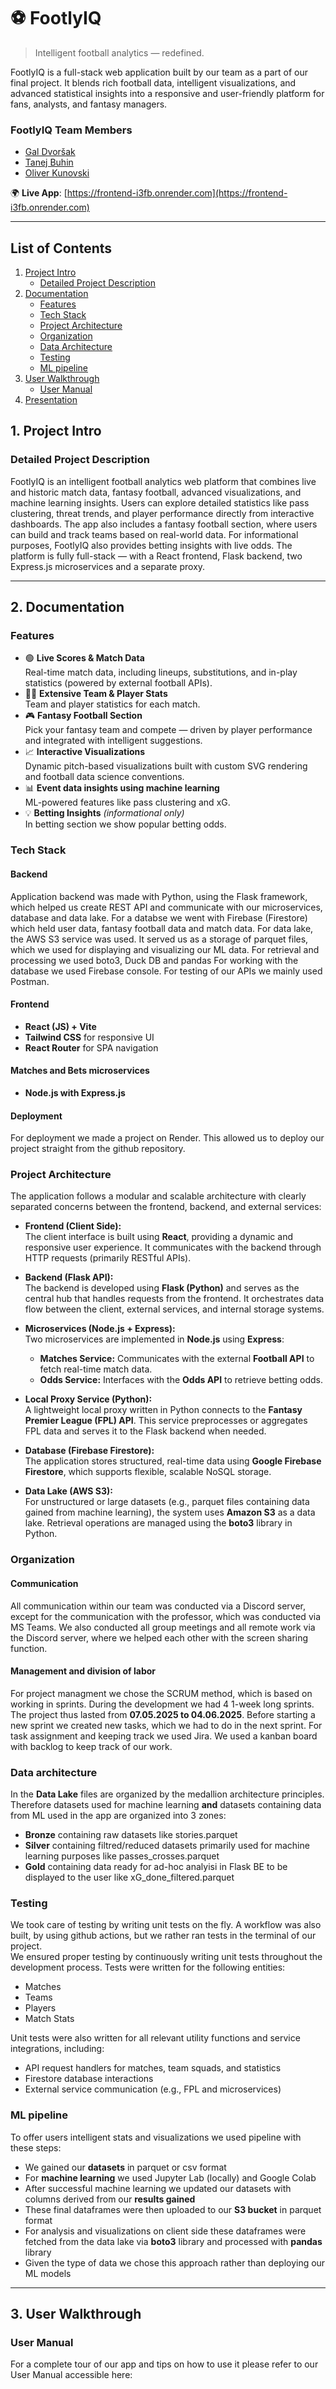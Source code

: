 # ⚽ FootlyIQ

> Intelligent football analytics — redefined.

FootlyIQ is a full-stack web application built by our team as a part of our final project. It blends rich football data, intelligent visualizations, and advanced statistical insights into a responsive and user-friendly platform for fans, analysts, and fantasy managers.

### FootlyIQ Team Members
- [Gal Dvoršak](https://github.com/DvorsakGal)
- [Tanej Buhin](https://github.com/Tanejb)
- [Oliver Kunovski](https://github.com/cicooli)

🌍 **Live App**: [https://frontend-i3fb.onrender.com](https://frontend-i3fb.onrender.com)

---

## List of Contents
1. [Project Intro](#1-project-intro)
    - [Detailed Project Description](#detailed-project-description)
2. [Documentation](#2-documentation)
    - [Features](#features)
    - [Tech Stack](#tech-stack)
    - [Project Architecture](#project-architecture)
    - [Organization](#organization)
    - [Data Architecture](#data-architecture)
    - [Testing](#testing)
    - [ML pipeline](#ml-pipeline)
3. [User Walkthrough](#4-user-walkthrough)
    - [User Manual](#user-manual)
4. [Presentation](#5-presentation)

## 1. Project Intro
### Detailed Project Description
FootlyIQ is an intelligent football analytics web platform that combines live and historic match data, fantasy football, advanced visualizations, and machine learning insights. Users can explore detailed statistics like pass clustering, threat trends, and player performance directly from interactive dashboards. The app also includes a fantasy football section, where users can build and track teams based on real-world data. For informational purposes, FootlyIQ also provides betting insights with live odds. The platform is fully full-stack — with a React frontend, Flask backend, two Express.js microservices and a separate proxy.

---

## 2. Documentation
### Features
- 🟢 **Live Scores & Match Data**  
  Real-time match data, including lineups, substitutions, and in-play statistics (powered by external football APIs).
- 🧑‍🎓 **Extensive Team & Player Stats**  
  Team and player statistics for each match.
- 🎮 **Fantasy Football Section**  
  Pick your fantasy team and compete — driven by player performance and integrated with intelligent suggestions.
- 📈 **Interactive Visualizations**  
  Dynamic pitch-based visualizations built with custom SVG rendering and football data science conventions.
- 📊 **Event data insights using machine learning**  
  ML-powered features like pass clustering and xG.
- 💡 **Betting Insights** *(informational only)*  
  In betting section we show popular betting odds.

### Tech Stack
#### Backend
Application backend was made with Python, using the Flask framework, which helped us create REST API and communicate with our microservices, database and data lake. For a databse we went with Firebase (Firestore) which held user data, fantasy football data and match data. For data lake, the AWS S3 service was used. It served us as a storage of parquet files, which we used for displaying and visualizing our ML data. For retrieval and processing we used boto3, Duck DB and pandas For working with the database we used Firebase console. For testing of our APIs we mainly used Postman.

#### Frontend
- **React (JS) + Vite**
- **Tailwind CSS** for responsive UI
- **React Router** for SPA navigation

#### Matches and Bets microservices
- **Node.js with Express.js**

#### Deployment
For deployment we made a project on Render. This allowed us to deploy our project straight from the github repository.

### Project Architecture
The application follows a modular and scalable architecture with clearly separated concerns between the frontend, backend, and external services:

- **Frontend (Client Side):**  
  The client interface is built using **React**, providing a dynamic and responsive user experience. It communicates with the backend through HTTP requests (primarily RESTful APIs).

- **Backend (Flask API):**  
  The backend is developed using **Flask (Python)** and serves as the central hub that handles requests from the frontend. It orchestrates data flow between the client, external services, and internal storage systems.

- **Microservices (Node.js + Express):**  
  Two microservices are implemented in **Node.js** using **Express**:
  - **Matches Service:** Communicates with the external **Football API** to fetch real-time match data.
  - **Odds Service:** Interfaces with the **Odds API** to retrieve betting odds.

- **Local Proxy Service (Python):**  
  A lightweight local proxy written in Python connects to the **Fantasy Premier League (FPL) API**. This service preprocesses or aggregates FPL data and serves it to the Flask backend when needed.

- **Database (Firebase Firestore):**  
  The application stores structured, real-time data using **Google Firebase Firestore**, which supports flexible, scalable NoSQL storage.

- **Data Lake (AWS S3):**  
  For unstructured or large datasets (e.g., parquet files containing data gained from machine learning), the system uses **Amazon S3** as a data lake. Retrieval operations are managed using the **boto3** library in Python.

### Organization
#### Communication
All communication within our team was conducted via a Discord server, except for the communication with the professor, which was conducted via MS Teams. We also conducted all group meetings and all remote work via the Discord server, where we helped each other with the screen sharing function.
#### Management and division of labor
For project managment we chose the SCRUM method, which is based on working in sprints. During the development we had 4 1-week long sprints. The project thus lasted from **07.05.2025 to 04.06.2025**. Before starting a new sprint we created new tasks, which we had to do in the next sprint.
For task assignment and keeping track we used Jira. We used a kanban board with backlog to keep track of our work.  

### Data architecture
In the **Data Lake** files are organized by the medallion architecture principles. Therefore datasets used for machine learning **and** datasets containing data from ML used in the app are organized into 3 zones:
- **Bronze** containing raw datasets like stories.parquet
- **Silver** containing filtred/reduced datasets primarily used for machine learning purposes like passes_crosses.parquet
- **Gold** containing data ready for ad-hoc analyisi in Flask BE to be displayed to the user like xG_done_filtered.parquet
  

### Testing
We took care of testing by writing unit tests on the fly. A workflow was also built, by using github actions, but we rather ran tests in the terminal of our project.    
We ensured proper testing by continuously writing unit tests throughout the development process. Tests were written for the following entities:    
- Matches
- Teams
- Players
- Match Stats

Unit tests were also written for all relevant utility functions and service integrations, including:
- API request handlers for matches, team squads, and statistics
- Firestore database interactions
- External service communication (e.g., FPL and microservices)

### ML pipeline
To offer users intelligent stats and visualizations we used pipeline with these steps:
- We gained our **datasets** in parquet or csv format
- For **machine learning** we used Jupyter Lab (locally) and Google Colab
- After successful machine learning we updated our datasets with columns derived from our **results gained**
- These final dataframes were then uploaded to our **S3 bucket** in parquet format
- For analysis and visualizations on client side these dataframes were fetched from the data lake via **boto3** library and processed with **pandas** library
- Given the type of data we chose this approach rather than deploying our ML models

---

## 3. User Walkthrough
### User Manual
For a complete tour of our app and tips on how to use it please refer to our User Manual accessible here:


